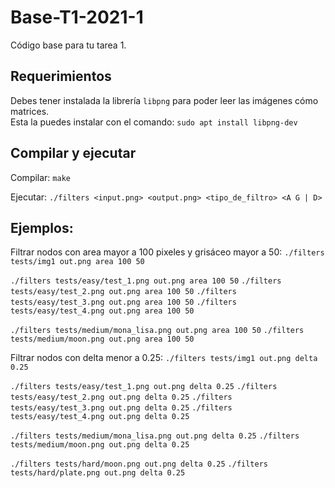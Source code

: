 # Base-T1-2021-1
Código base para tu tarea 1.

## Requerimientos
Debes tener instalada la librería `libpng` para poder leer las imágenes cómo matrices.  
Esta la puedes instalar con el comando:
```sudo apt install libpng-dev```

## Compilar y ejecutar
Compilar:
```make```

Ejecutar:
```./filters <input.png> <output.png> <tipo_de_filtro> <A G | D>```

## Ejemplos:
Filtrar nodos con area mayor a 100 pixeles y grisáceo mayor a 50:
```./filters tests/img1 out.png area 100 50```

```./filters tests/easy/test_1.png out.png area 100 50```
```./filters tests/easy/test_2.png out.png area 100 50```
```./filters tests/easy/test_3.png out.png area 100 50```
```./filters tests/easy/test_4.png out.png area 100 50```

```./filters tests/medium/mona_lisa.png out.png area 100 50```
```./filters tests/medium/moon.png out.png area 100 50```

Filtrar nodos con delta menor a 0.25:
```./filters tests/img1 out.png delta 0.25```

```./filters tests/easy/test_1.png out.png delta 0.25```
```./filters tests/easy/test_2.png out.png delta 0.25```
```./filters tests/easy/test_3.png out.png delta 0.25```
```./filters tests/easy/test_4.png out.png delta 0.25```

```./filters tests/medium/mona_lisa.png out.png delta 0.25```
```./filters tests/medium/moon.png out.png delta 0.25```


```./filters tests/hard/moon.png out.png delta 0.25```
```./filters tests/hard/plate.png out.png delta 0.25```
